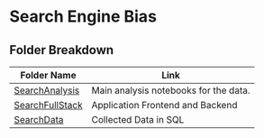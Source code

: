 # Search Engine Bias
## Folder Breakdown
| Folder Name | Link |
| ------ | ------ |
| [SearchAnalysis](https://github.com/BatsalG/search-engine-app/tree/main/SearchAnalysis) | Main analysis notebooks for the data. |
| [SearchFullStack](https://github.com/BatsalG/search-engine-app/tree/main/SearchFullStack) | Application Frontend and Backend |
| [SearchData](https://github.com/BatsalG/search-engine-app/tree/main/SearchData) | Collected Data in SQL |